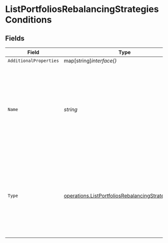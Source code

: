 # ListPortfoliosRebalancingStrategiesConditions


## Fields

| Field                                                                                                                                            | Type                                                                                                                                             | Required                                                                                                                                         | Description                                                                                                                                      |
| ------------------------------------------------------------------------------------------------------------------------------------------------ | ------------------------------------------------------------------------------------------------------------------------------------------------ | ------------------------------------------------------------------------------------------------------------------------------------------------ | ------------------------------------------------------------------------------------------------------------------------------------------------ |
| `AdditionalProperties`                                                                                                                           | map[string]*interface{}*                                                                                                                         | :heavy_minus_sign:                                                                                                                               | N/A                                                                                                                                              |
| `Name`                                                                                                                                           | *string*                                                                                                                                         | :heavy_check_mark:                                                                                                                               | The type of the ID used in the request.<br/>* ISIN - International Securities Identification Number<br/>* UPVEST - UPVEST's unique instrument identifier |
| `Type`                                                                                                                                           | [operations.ListPortfoliosRebalancingStrategiesType](../../../pkg/models/operations/listportfoliosrebalancingstrategiestype.md)                  | :heavy_check_mark:                                                                                                                               | The type of the strategy used in the request.<br/>* DRIFT - Trigger by drift percentage<br/>* SCHEDULED - Trigger by scheduled date              |